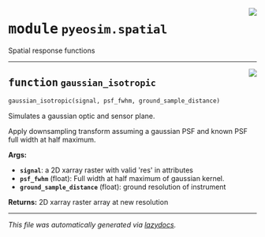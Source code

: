 <!-- markdownlint-disable -->

<a href="../pyeosim/spatial.py#L0"><img align="right" style="float:right;" src="https://img.shields.io/badge/-source-cccccc?style=flat-square"></a>

# <kbd>module</kbd> `pyeosim.spatial`
Spatial response functions


---

<a href="../pyeosim/_decorators.py#L10"><img align="right" style="float:right;" src="https://img.shields.io/badge/-source-cccccc?style=flat-square"></a>

## <kbd>function</kbd> `gaussian_isotropic`

```python
gaussian_isotropic(signal, psf_fwhm, ground_sample_distance)
```

Simulates a gaussian optic and sensor plane.

Apply downsampling transform assuming a gaussian PSF and known PSF full width at half maximum.



**Args:**

 - <b>`signal`</b>:  a 2D xarray raster with valid 'res' in attributes
 - <b>`psf_fwhm`</b> (float):  Full width at half maximum of gaussian kernel.
 - <b>`ground_sample_distance`</b> (float):  ground resolution of instrument



**Returns:**
 2D xarray raster array at new resolution




---

_This file was automatically generated via [lazydocs](https://github.com/ml-tooling/lazydocs)._
